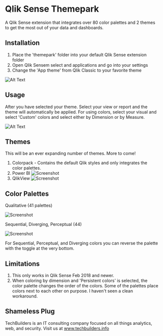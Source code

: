# Qlik Sense Themepark
A Qlik Sense extension that integrates over 80 color palettes and 2 themes to get the most out of your data and dashboards.


## Installation

1. Place the 'themepark' folder into your default Qlik Sense extension folder
2. Open Qlik Sensem select and applications and go into your settings
3. Change the 'App theme' from Qlik Classic to your favorite theme

![Alt Text](https://raw.githubusercontent.com/techbui1ders/QlikSense-themepark/master/img/getstarted.gif)

## Usage

After you have selected your theme. Select your view or report and the theme will automatically be applied. For using colors, select your visual and select 'Custom' colors and select either by Dimension or by Measure.

![Alt Text](https://raw.githubusercontent.com/techbui1ders/QlikSense-themepark/master/img/colorpack.gif)

## Themes
This will be an ever expanding number of themes. More to come!

1. Colorpack - Contains the default Qlik styles and only integrates the color palettes.
2. Power BI
![Screenshot](https://raw.githubusercontent.com/techbui1ders/QlikSense-themepark/master/img/powerbi.PNG)
3. QlikView
![Screenshot](https://raw.githubusercontent.com/techbui1ders/QlikSense-themepark/master/img/qlikview.PNG)

## Color Palettes
Qualitative (41 palettes)

![Screenshot](https://raw.githubusercontent.com/techbui1ders/QlikSense-themepark/master/img/dimension.png)

Sequential, Diverging, Perceptual (44)

![Screenshot](https://raw.githubusercontent.com/techbui1ders/QlikSense-themepark/master/img/measure.png)

For Sequential, Perceptual, and Diverging colors you can reverse the palette with the toggle at the very bottom.


## Limitations

1. This only works in Qlik Sense Feb 2018 and newer.
2. When coloring by dimension and 'Persistent colors' is selected, the color palette changes the order of the colors. Some of the palettes place colors next to each other on purpose. I haven't seen a clean workaround.

## Shameless Plug

TechBuilders is an IT consulting company focused on all things analytics, web, and security. Visit us at www.techbuilders.info